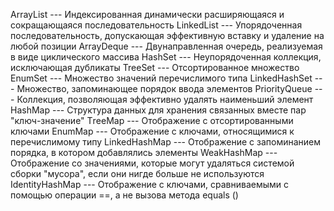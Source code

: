 

ArrayList --- Индексированная динамически расширяющаяся и сокращающаяся
последовательность
LinkedList ---  Упорядоченная последовательность, допускающая эффективную вставку и удаление на любой позиции
ArrayDeque --- Двунаправленная очередь, реализуемая в виде циклического массива
HashSet --- Неупорядоченная коллекция, исключающая дубликаты
TreeSet --- Отсортированное множество
EnumSet --- Множество значений перечислимого типа
LinkedНashSet --- Множество, запоминающее порядок ввода элементов
PriorityQueue --- Коллекция, позволяющая эффективно удалять наименьший элемент
HashМap --- Структура данных для хранения связанных вместе пар "ключ-значение"
ТrееМар --- Отображение с отсортированными ключами
EnumМap --- Отображение с ключами, относящимися к перечислимому типу
LinkedНashМap --- Отображение с запоминанием порядка, в котором добавлялись элементы
WeakHashМap --- Отображение со значениями, которые могут удаляться системой сборки "мусора", если они нигде больше не используются
IdentityHashМap --- Отображение с ключами, сравниваемыми с помощью операции \==,  а не вызова метода equals ()










